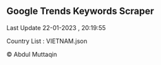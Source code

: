 

## Google Trends Keywords Scraper 
 
Last Update 22-01-2023 , 20:19:55

Country List :
VIETNAM.json



© Abdul Muttaqin 
